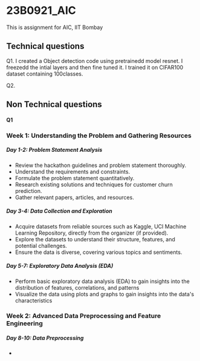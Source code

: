# 23B0921_AIC
This is assignment for AIC, IIT Bombay
## Technical questions
Q1. I created a Object detection code using pretrainedd model resnet. I freezedd the intial layers and then fine tuned it. I trained it on CIFAR100 dataset containing 100classes.

Q2.


## Non Technical questions
#### Q1

### Week 1: Understanding the Problem and Gathering Resources
  ##### Day 1-2: Problem Statement Analysis
   * Review the hackathon guidelines and problem statement thoroughly.
   * Understand the requirements and constraints.
   * Formulate the problem statement quantitatively.
   * Research existing solutions and techniques for customer churn prediction.
   * Gather relevant papers, articles, and resources.
 ##### Day 3-4: Data Collection and Exploration
   * Acquire datasets from reliable sources such as Kaggle, UCI Machine Learning Repository, 
     directly from the organizer (if provided).
   * Explore the datasets to understand their structure, features, and potential challenges.
   * Ensure the data is diverse, covering various topics and sentiments.
 ##### Day 5-7: Exploratory Data Analysis (EDA)
   * Perform basic exploratory data analysis (EDA) to gain insights into the distribution of 
     features, correlations, and patterns
   * Visualize the data using plots and graphs to gain insights into the data's characteristics
### Week 2: Advanced Data Preprocessing and Feature Engineering
   ##### Day 8-10: Data Preprocessing
   *
